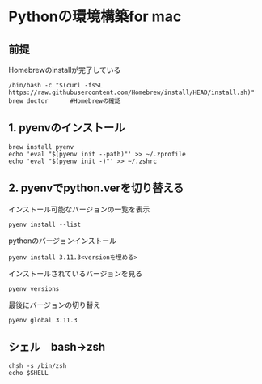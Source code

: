# Pythonの環境構築for mac
## 前提
Homebrewのinstallが完了している
```
/bin/bash -c "$(curl -fsSL https://raw.githubusercontent.com/Homebrew/install/HEAD/install.sh)"
brew doctor      #Homebrewの確認
```
## 1. pyenvのインストール
```
brew install pyenv
echo 'eval "$(pyenv init --path)"' >> ~/.zprofile
echo 'eval "$(pyenv init -)"' >> ~/.zshrc
```
## 2. pyenvでpython.verを切り替える
インストール可能なバージョンの一覧を表示
```
pyenv install --list
```
pythonのバージョンインストール
```
pyenv install 3.11.3<versionを埋める>
```
インストールされているバージョンを見る
```
pyenv versions
```
最後にバージョンの切り替え
```
pyenv global 3.11.3
```

## シェル　bash→zsh
```
chsh -s /bin/zsh
echo $SHELL
```
